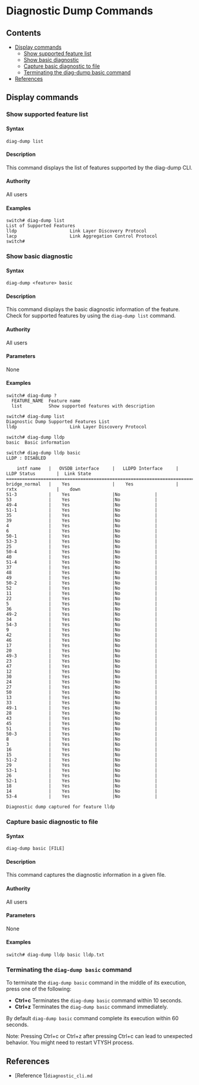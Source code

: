 # Diagnostic Dump Commands

## Contents

- [Display commands](#display-commands)
    - [Show supported feature list](#show-supported-feature-list)
    - [Show basic diagnostic](#show-basic-diagnostic)
    - [Capture basic diagnostic to file](#capture-basic-diagnostic-to-file)
    - [Terminating the diag-dump basic command](#Terminating-the-diag-dump-basic-command)
- [References](#references)

## Display commands
### Show supported feature list
#### Syntax
`diag-dump list`
#### Description
This command displays the list of features supported by the diag-dump CLI.
#### Authority
All users
#### Examples
```
switch# diag-dump list
List of Supported Features
lldp                    Link Layer Discovery Protocol
lacp                    Link Aggregation Control Protocol
switch#
```

### Show basic diagnostic
#### Syntax
`diag-dump <feature> basic
`
#### Description
This command displays the basic diagnostic information of the feature. Check for  supported features by using the `diag-dump list` command.

#### Authority
All users
#### Parameters
None
#### Examples
```
switch# diag-dump ?
  FEATURE_NAME  Feature name
  list          Show supported features with description

switch# diag-dump list
Diagnostic Dump Supported Features List
lldp                    Link Layer Discovery Protocol

switch# diag-dump lldp
basic  Basic information

switch# diag-dump lldp basic
LLDP : DISABLED

    intf name   |   OVSDB interface     |   LLDPD Interface     |    LLDP Status        |  Link State
==============================================================================================
bridge_normal   |    Yes                |    Yes                |    rxtx               |    down
51-3            |    Yes                |No             |
53              |    Yes                |No             |
49-4            |    Yes                |No             |
51-1            |    Yes                |No             |
35              |    Yes                |No             |
39              |    Yes                |No             |
4               |    Yes                |No             |
6               |    Yes                |No             |
50-1            |    Yes                |No             |
53-3            |    Yes                |No             |
25              |    Yes                |No             |
50-4            |    Yes                |No             |
40              |    Yes                |No             |
51-4            |    Yes                |No             |
37              |    Yes                |No             |
48              |    Yes                |No             |
49              |    Yes                |No             |
50-2            |    Yes                |No             |
52              |    Yes                |No             |
11              |    Yes                |No             |
22              |    Yes                |No             |
5               |    Yes                |No             |
36              |    Yes                |No             |
49-2            |    Yes                |No             |
34              |    Yes                |No             |
54-3            |    Yes                |No             |
9               |    Yes                |No             |
42              |    Yes                |No             |
46              |    Yes                |No             |
17              |    Yes                |No             |
20              |    Yes                |No             |
49-3            |    Yes                |No             |
23              |    Yes                |No             |
47              |    Yes                |No             |
12              |    Yes                |No             |
30              |    Yes                |No             |
24              |    Yes                |No             |
27              |    Yes                |No             |
50              |    Yes                |No             |
13              |    Yes                |No             |
33              |    Yes                |No             |
49-1            |    Yes                |No             |
28              |    Yes                |No             |
43              |    Yes                |No             |
45              |    Yes                |No             |
51              |    Yes                |No             |
50-3            |    Yes                |No             |
8               |    Yes                |No             |
3               |    Yes                |No             |
16              |    Yes                |No             |
15              |    Yes                |No             |
51-2            |    Yes                |No             |
29              |    Yes                |No             |
53-1            |    Yes                |No             |
26              |    Yes                |No             |
52-1            |    Yes                |No             |
18              |    Yes                |No             |
14              |    Yes                |No             |
53-4            |    Yes                |No             |

Diagnostic dump captured for feature lldp
```
### Capture basic diagnostic to file
#### Syntax
`diag-dump basic [FILE]`
#### Description
This command captures the diagnostic information in a given file.
#### Authority
All users
#### Parameters
None
#### Examples
```
switch# diag-dump lldp basic lldp.txt
```
### Terminating the `diag-dump basic` command
To terminate the `diag-dump basic` command in the middle of its execution, press one of the following:
* **Ctrl+c** Terminates the `diag-dump basic` command within 10 seconds.
* **Ctrl+z** Terminates the `diag-dump basic` command immediately.

By default `diag-dump basic` command complete its execution within 60 seconds.

Note: Pressing Ctrl+c or Ctrl+z after pressing Ctrl+c can lead to unexpected behavior. You might need to restart VTYSH process.
## References
* [Reference 1]`diagnostic_cli.md`
